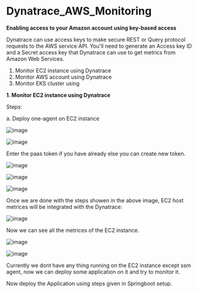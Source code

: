 # Dynatrace_AWS_Monitoring

**Enabling access to your Amazon account using key-based access**

Dynatrace can use access keys to make secure REST or Query protocol requests to the AWS service API. You'll need to generate an Access key ID and a Secret access key that Dynatrace can use to get metrics from Amazon Web Services.

1. Monitor EC2 instance using Dynatrace
2. Monitor AWS account using Dynatrace
3. Monitor EKS cluster using 

**1. Monitor EC2 instance using Dynatrace**

Steps:

a. Deploy one-agent on EC2 instance

![image](https://user-images.githubusercontent.com/74225291/210523052-4232d833-9af8-491b-90e5-54c2fc617ac7.png)

![image](https://user-images.githubusercontent.com/74225291/210523208-9bcc44c1-c1c7-472e-b9ba-d563501eb0c6.png)

Enter the paas token if you have already else you can create new token.

![image](https://user-images.githubusercontent.com/74225291/210523668-bdb873ae-2260-4cda-9727-98a439d7b821.png)

![image](https://user-images.githubusercontent.com/74225291/210524001-9c31423f-556c-43be-bcdb-60812d4d4a2b.png)

![image](https://user-images.githubusercontent.com/74225291/210524119-42327c0e-1741-41c8-a57a-65a857760693.png)

Once we are done with the steps showen in the above image, EC2 host metrices will be integrated with the Dynatrace:

![image](https://user-images.githubusercontent.com/74225291/210526095-abcaecd8-ac83-4744-8778-c657582dd8b1.png)

Now we can see all the metrices of the EC2 instance.

![image](https://user-images.githubusercontent.com/74225291/210526431-f2710c8d-6df9-448d-9e30-9e8825db39dd.png)

![image](https://user-images.githubusercontent.com/74225291/210526678-cfb59b54-3e47-4e54-ba21-65475c0aa043.png)

Currently we dont have any thing running on the EC2 instance except ssm agent, now we can deploy some application on it and try to monitor it.

Now deploy the Application using steps given in Springboot setup.

